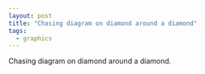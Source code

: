 ```yaml
---
layout: post
title: "Chasing diagram on diamond around a diamond"
tags:
  - graphics
---
```


Chasing diagram on diamond around a diamond.

<canvas id="pentagonCanvas" width="600" height="600"></canvas>
    
<script> 
        const canvas = document.getElementById('pentagonCanvas');
        const ctx = canvas.getContext('2d');
        const centerX = canvas.width / 2;
        const centerY = canvas.height / 2;
        const radiusX = 50;
        const radiusY = 100;

        // Function to calculate a point on the pentagon given an angle
        function getDiamondPoints(centerX, centerY, radiusX, radiusY, rotationAngle = 0) {
            const points = [];
            for (let i = 0; i < 4; i++) {
                const angle = (2 * Math.PI * i / 4) + rotationAngle;
                const x = centerX + radiusX * Math.cos(angle);
                const y = centerY + radiusY * Math.sin(angle);
                points.push({x, y});
            }
            return points;
        }

        // Function to draw a pentagon given a set of points
        function drawPolygon(points) {
            ctx.beginPath();
            ctx.moveTo(points[0].x, points[0].y);
            for (let i = 1; i < points.length; i++) {
                ctx.lineTo(points[i].x, points[i].y);
            }
            ctx.closePath();
            ctx.stroke();
        }

        // Function to calculate the midpoint of an edge
        function calculateMidpoint(p1, p2) {
            return {
                x: (p1.x + p2.x) / 2,
                y: (p1.y + p2.y) / 2
            };
        }

        // Function to find the vector A and calculate the new center for the translated pentagon
        function findNewDiamondCenter(center, midpoint) {
            const vectorA = {
                x: midpoint.x - center.x,
                y: midpoint.y - center.y
            };
            const newCenter = {
                x: center.x + 2 * vectorA.x,
                y: center.y + 2 * vectorA.y
            };
            return newCenter;
        }

        // Main function to generate the pentagons and draw them
        function generateAndDrawDiamonds() {
            // Original pentagon points
            const originalDiamond = getDiamondPoints(centerX, centerY, radiusX, radiusY);

            // Draw the original pentagon
            ctx.strokeStyle = 'red';
            drawPolygon(originalDiamond);
            drawChasingPolygon(originalDiamond, 40);

            // Loop through each edge of the original pentagon
            for (let i = 0; i < originalDiamond.length; i++) {
                const p1 = originalDiamond[i];
                const p2 = originalDiamond[(i + 1) % originalDiamond.length];

                const angle =  -90 * Math.PI/180;

                // Calculate the midpoint of the edge
                const midpoint = calculateMidpoint(p1, p2);

                // Find the center of the new pentagon
                const newCenter = findNewDiamondCenter({x: centerX, y: centerY}, midpoint);

                // Draw the new pentagon rotated by the edge angle
                ctx.strokeStyle = 'blue';
                const rotatedDiamond = getDiamondPoints(newCenter.x, newCenter.y, radiusX, radiusY, angle);
                drawPolygon(rotatedDiamond);
                drawChasingPolygon(rotatedDiamond, 40);
            }
        }

    function drawDiamond(points) {
        let edges = [];
        ctx.beginPath();
        for (let i = 0; i < points.length; i++) {
            const startPoint = points[i];
            const endPoint = points[(i + 1) % points.length]; // Connect the last point to the first
            ctx.moveTo(startPoint.x, startPoint.y);
            ctx.lineTo(endPoint.x, endPoint.y);
            edges.push([startPoint, endPoint]);
        }
        ctx.stroke();
        return edges;
    }

    // Function to calculate the next pentagon's points
    function getNextDiamondPoints(previousEdges) {
        let newPoints = [];

        // For each edge, calculate a point 1/10th along the line
        for (let i = 0; i < previousEdges.length; i++) {
            const startPoint = previousEdges[i][0];
            const endPoint = previousEdges[i][1];

            // Calculate 1/10th point along the line
            const newPoint = {
                x: startPoint.x + (endPoint.x - startPoint.x) * 0.1,
                y: startPoint.y + (endPoint.y - startPoint.y) * 0.1
            };
            newPoints.push(newPoint);
        }

        return newPoints;
    }

    // Function to create the pentagons iteratively
    function drawChasingPolygon(initialPoints, iterations) {
        let currentPoints = initialPoints;
        for (let i = 0; i < iterations; i++) {
            const edges = drawDiamond(currentPoints);
            //pentagonsEdges.push(edges); // Store the edges
            currentPoints = getNextDiamondPoints(edges); // Calculate the next pentagon's points
        }
    }

    generateAndDrawDiamonds();
</script>
